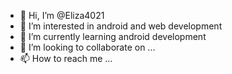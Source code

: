 - 👋 Hi, I’m @Eliza4021
- 👀 I’m interested in android and web development 
- 🌱 I’m currently learning android development 
- 💞️ I’m looking to collaborate on ...
- 📫 How to reach me ...

<!---
Eliza4021/Eliza4021 is a ✨ special ✨ repository because its `README.md` (this file) appears on your GitHub profile.
You can click the Preview link to take a look at your changes.
--->
